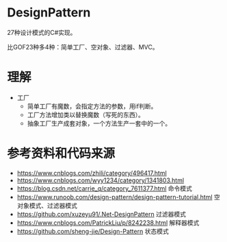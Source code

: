# DesignPattern
27种设计模式的C#实现。

比GOF23种多4种：简单工厂、空对象、过滤器、MVC。

# 理解
- 工厂
  - 简单工厂有魔数，会指定方法的参数，用if判断。
  - 工厂方法增加类以替换魔数（写死的东西）。
  - 抽象工厂生产成套对象，一个方法生产一套中的一个。

# 参考资料和代码来源
- https://www.cnblogs.com/zhili/category/496417.html
- https://www.cnblogs.com/wyy1234/category/1341803.html
- https://blog.csdn.net/carrie_q/category_7611377.html 命令模式
- https://www.runoob.com/design-pattern/design-pattern-tutorial.html 空对象模式、过滤器模式
- https://github.com/xuzeyu91/.Net-DesignPattern 过滤器模式
- https://www.cnblogs.com/PatrickLiu/p/8242238.html 解释器模式
- https://github.com/sheng-jie/Design-Pattern 状态模式